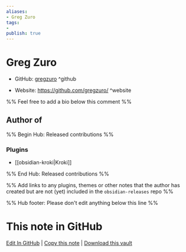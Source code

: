 ```yaml
---
aliases:
- Greg Zuro
tags:
- 
publish: true
---
```


# Greg Zuro

- GitHub: [gregzuro](https://github.com/gregzuro/) ^github
<!-- - Discord: `@` ^discord-->
- Website: <https://github.com/gregzuro/> ^website
<!-- - [[Publish sites|Publish site]]: ^publish-->

%% Feel free to add a bio below this comment %%


## Author of

%% Begin Hub: Released contributions %%
### Plugins
- [[obsidian-kroki|Kroki]]

%% End Hub: Released contributions %%

%% Add links to any plugins, themes or other notes that the author has created but are not (yet) included in the `obsidian-releases` repo %%

<!--
### Unlisted plugins

- 
-->

<!--
### Others

- 
-->

<!--
## Sponsor this author

- [[GitHub sponsors]]: [Sponsor @gregzuro on GitHub Sponsors](https://github.com/sponsors/gregzuro) ^github-sponsor
- [[Buy me a coffee]]: ^buy-me-a-coffee
- [[PayPal]]: ^paypal
- [[Patreon]]: ^patreon

-->

<!--
## Follow this author

- [[YouTube Channels|On YouTube]]: ^youtube
- Twitter: ^twitter
- ...
-->

%% Hub footer: Please don't edit anything below this line %%

# This note in GitHub

<span class="git-footer">[Edit In GitHub](https://github.dev/obsidian-community/obsidian-hub/blob/main/01%20-%20Community/People/gregzuro.md "git-hub-edit-note") | [Copy this note](https://raw.githubusercontent.com/obsidian-community/obsidian-hub/main/01%20-%20Community/People/gregzuro.md "git-hub-copy-note") | [Download this vault](https://github.com/obsidian-community/obsidian-hub/archive/refs/heads/main.zip "git-hub-download-vault") </span>
